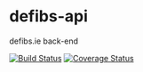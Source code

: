 # defibs-api
defibs.ie back-end

[![Build Status](https://travis-ci.org/defibs-ie/defibs-api.svg?branch=master)](https://travis-ci.org/defibs-ie/defibs-api)
[![Coverage Status](https://coveralls.io/repos/github/defibs-ie/defibs-api/badge.svg?branch=master)](https://coveralls.io/github/defibs-ie/defibs-api?branch=master)
